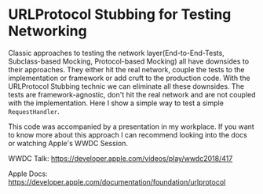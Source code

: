 # URLProtocol Stubbing for Testing Networking

Classic approaches to testing the network layer(End-to-End-Tests, Subclass-based Mocking, Protocol-based Mocking) all have downsides to their approaches. They either hit the real network, couple the tests to the implementation or framework or add cruft to the production code. With the URLProtocol Stubbing technic we can eliminate all these downsides. The tests are framework-agnostic, don't hit the real network and are not coupled with the implementation.
Here I show a simple way to test a simple `RequestHandler`.

This code was accompanied by a presentation in my workplace. If you want to know more about this approach I can recommend looking into the docs or watching Apple's WWDC Session.

WWDC Talk: https://developer.apple.com/videos/play/wwdc2018/417

Apple Docs: https://developer.apple.com/documentation/foundation/urlprotocol
